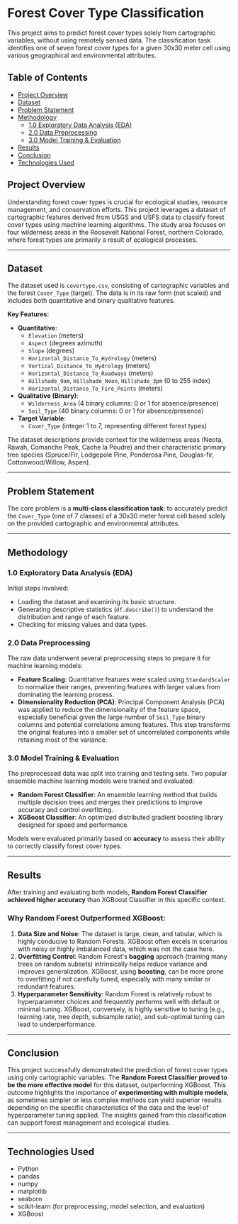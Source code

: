 # Forest Cover Type Classification

This project aims to predict forest cover types solely from cartographic variables, without using remotely sensed data. The classification task identifies one of seven forest cover types for a given 30x30 meter cell using various geographical and environmental attributes.

## Table of Contents

- [Project Overview](#project-overview)
- [Dataset](#dataset)
- [Problem Statement](#problem-statement)
- [Methodology](#methodology)
  - [1.0 Exploratory Data Analysis (EDA)](#10-exploratory-data-analysis-eda)
  - [2.0 Data Preprocessing](#20-data-preprocessing)
  - [3.0 Model Training & Evaluation](#30-model-training--evaluation)
- [Results](#results)
- [Conclusion](#conclusion)
- [Technologies Used](#technologies-used)

## Project Overview

Understanding forest cover types is crucial for ecological studies, resource management, and conservation efforts. This project leverages a dataset of cartographic features derived from USGS and USFS data to classify forest cover types using machine learning algorithms. The study area focuses on four wilderness areas in the Roosevelt National Forest, northern Colorado, where forest types are primarily a result of ecological processes.

---

## Dataset

The dataset used is `covertype.csv`, consisting of cartographic variables and the forest `Cover_Type` (target). The data is in its raw form (not scaled) and includes both quantitative and binary qualitative features.

**Key Features:**

* **Quantitative**:
    * `Elevation` (meters)
    * `Aspect` (degrees azimuth)
    * `Slope` (degrees)
    * `Horizontal_Distance_To_Hydrology` (meters)
    * `Vertical_Distance_To_Hydrology` (meters)
    * `Horizontal_Distance_To_Roadways` (meters)
    * `Hillshade_9am`, `Hillshade_Noon`, `Hillshade_3pm` (0 to 255 index)
    * `Horizontal_Distance_To_Fire_Points` (meters)
* **Qualitative (Binary)**:
    * `Wilderness_Area` (4 binary columns: 0 or 1 for absence/presence)
    * `Soil_Type` (40 binary columns: 0 or 1 for absence/presence)
* **Target Variable**:
    * `Cover_Type` (integer 1 to 7, representing different forest types)

The dataset descriptions provide context for the wilderness areas (Neota, Rawah, Comanche Peak, Cache la Poudre) and their characteristic primary tree species (Spruce/Fir, Lodgepole Pine, Ponderosa Pine, Douglas-fir, Cottonwood/Willow, Aspen).

---

## Problem Statement

The core problem is a **multi-class classification task**: to accurately predict the `Cover_Type` (one of 7 classes) of a 30x30 meter forest cell based solely on the provided cartographic and environmental attributes.

---

## Methodology

### 1.0 Exploratory Data Analysis (EDA)

Initial steps involved:
* Loading the dataset and examining its basic structure.
* Generating descriptive statistics (`df.describe()`) to understand the distribution and range of each feature.
* Checking for missing values and data types.

### 2.0 Data Preprocessing

The raw data underwent several preprocessing steps to prepare it for machine learning models:
* **Feature Scaling**: Quantitative features were scaled using `StandardScaler` to normalize their ranges, preventing features with larger values from dominating the learning process.
* **Dimensionality Reduction (PCA)**: Principal Component Analysis (PCA) was applied to reduce the dimensionality of the feature space, especially beneficial given the large number of `Soil_Type` binary columns and potential correlations among features. This step transforms the original features into a smaller set of uncorrelated components while retaining most of the variance.

### 3.0 Model Training & Evaluation

The preprocessed data was split into training and testing sets. Two popular ensemble machine learning models were trained and evaluated:

* **Random Forest Classifier**: An ensemble learning method that builds multiple decision trees and merges their predictions to improve accuracy and control overfitting.
* **XGBoost Classifier**: An optimized distributed gradient boosting library designed for speed and performance.

Models were evaluated primarily based on **accuracy** to assess their ability to correctly classify forest cover types.

---

## Results

After training and evaluating both models, **Random Forest Classifier achieved higher accuracy** than XGBoost Classifier in this specific context.

### Why Random Forest Outperformed XGBoost:

1.  **Data Size and Noise**: The dataset is large, clean, and tabular, which is highly conducive to Random Forests. XGBoost often excels in scenarios with noisy or highly imbalanced data, which was not the case here.
2.  **Overfitting Control**: Random Forest's **bagging** approach (training many trees on random subsets) intrinsically helps reduce variance and improves generalization. XGBoost, using **boosting**, can be more prone to overfitting if not carefully tuned, especially with many similar or redundant features.
3.  **Hyperparameter Sensitivity**: Random Forest is relatively robust to hyperparameter choices and frequently performs well with default or minimal tuning. XGBoost, conversely, is highly sensitive to tuning (e.g., learning rate, tree depth, subsample ratio), and sub-optimal tuning can lead to underperformance.

---

## Conclusion

This project successfully demonstrated the prediction of forest cover types using only cartographic variables. The **Random Forest Classifier proved to be the more effective model** for this dataset, outperforming XGBoost. This outcome highlights the importance of **experimenting with multiple models**, as sometimes simpler or less complex methods can yield superior results depending on the specific characteristics of the data and the level of hyperparameter tuning applied. The insights gained from this classification can support forest management and ecological studies.

---

## Technologies Used

* Python
* pandas
* numpy
* matplotlib
* seaborn
* scikit-learn (for preprocessing, model selection, and evaluation)
* XGBoost
